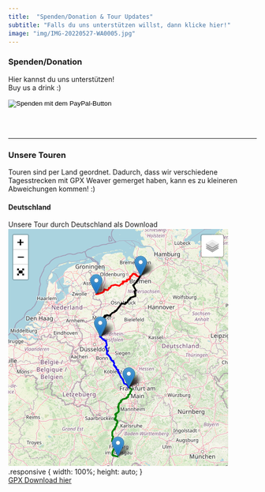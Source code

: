 ```yaml
---
title:  "Spenden/Donation & Tour Updates"
subtitle: "Falls du uns unterstützen willst, dann klicke hier!"
image: "img/IMG-20220527-WA0005.jpg"
---
```


### Spenden/Donation
Hier kannst du uns unterstützen!
<br>
Buy us a drink :)

<form action="https://www.paypal.com/donate" method="post" target="_top">
<input type="hidden" name="hosted_button_id" value="2QWTU82APZWXG" />
<input type="image" src="https://www.paypalobjects.com/de_DE/DE/i/btn/btn_donate_LG.gif" border="0" name="submit" title="PayPal - The safer, easier way to pay online!" alt="Spenden mit dem PayPal-Button" />
<img alt="" border="0" src="https://www.paypal.com/de_DE/i/scr/pixel.gif" width="1" height="1" />
</form>

<br><br>
<hr class="double">

### Unsere Touren
Touren sind per Land geordnet. Dadurch, dass wir verschiedene Tagesstrecken mit GPX Weaver gemerget haben, kann es zu kleineren Abweichungen kommen! :)

#### Deutschland
Unsere Tour durch Deutschland als Download
 <img src="downloads/Tour_Germany.png" class="responsive">
 .responsive {
  width: 100%;
  height: auto;
}
<br>
<a href="downloads/Tour_Etappe1_Deutschland.gpx" download>GPX Download hier</a>


